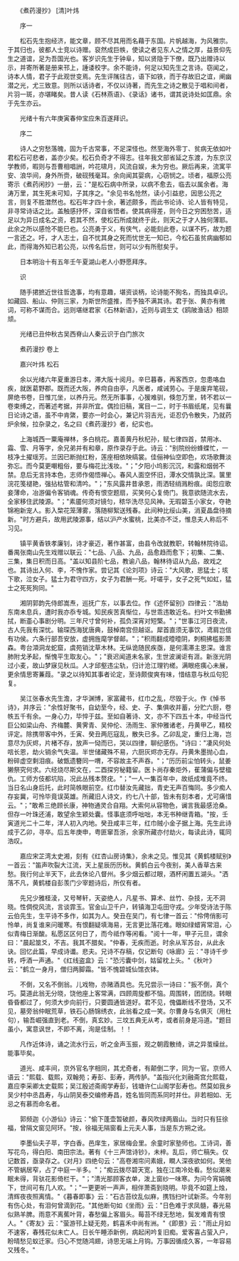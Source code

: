 <!-- { "loadSidebar": true } -->
　　《煮药漫抄》 [清]叶炜

　　序一

　　松石先生抱经济，能文章，顾不尽其用而名藉于东国。片帆越海，为风雅宗。于其归也，彼都人士竞以诗赠。裒然成巨帙，使读之者见东人之情之厚，益景仰先生之道谊，足为吾国光也。客岁识先生于钟阜，知以贤隐于下僚，既乃出赠诗以示，并寄所著是册来邗上，諈诿校字。余不能诗，何足以知先生之言诗。窃闻之，诗本人情，君子于此观世变焉。先生评隲往古，语下如铁，而于存故旧之谊，阐幽潜之光，尤三致意。则所以话诗者，不仅以诗著，而先生之诗之散见于唱和间者，片羽一斑，亦堪睹矣。昔人读《石林燕语》、《录话》诸书，谓其说诗处如匡鼎。余于先生亦云。

　　光绪十有六年庚寅春仲宝应朱百遂拜识。

　　序二

　　诗人之穷愁落魄，固为千古常事，不足深怪也。然至海外零丁、贫病无依如叶君松石可悲者，盖亦少矣。松石负奇才不得志。往年我文部省延之东渡，为东京汉学教师，暇则与吾曹相唱詶，吟花啸月，风流自娱，未为穷也。厥后再来，流寓平安、浪华间，身外所赍，破砚残毫耳。余向闻其婴病，心窃悯之。顷者，福原公亮寄示《煮药闲抄》一册，云："是松石病中所录，以病不愈去，临去以属余者。海涛万里，其生死未可知，子其序之。"余见书名怆然，读小引益悲，因思公亮之言，则复不胜澘然也。松石年才四十余，著述颇多，而此书论诗、论人皆有特见，非寻常诗话之比。盖触感抒怀，深自省悟者。使其病得差，则今日之穷困愁苦，适足以为异日成名之资，若其不然，使松石所成就终于此，则天之于才人独何薄耶。此余之所以感怆不能巳也。公亮勇于义，有侠气，必能刻此卷，以谋不朽，故为题一言还之。吁，才人志士，自不忧其身之死而忧世无一知已，今松石虽贫病幽郁如此，而得海外知已若公亮，以传名后世，则可以少有所慰矣乎。

　　日本明治十有五年壬午夏湖山老人小野愿拜序。

　　识

　　随手捃摭近世往哲逸事，均有意趣，堪资谈柄，论诗能不狥名，而独具卓识。如藏园、船山、仲则三家，为斯世所盛推，而予独不满其诗。君于张、黄亦有微词，可称不谋而合。远则堪继君家《石林新语》，近则与调生丈《鸥陂渔话》相颉颃。

　　光绪已丑仲秋古吴西脊山人秦云识于白门旅次

　　煮药漫抄 卷上

　　嘉兴叶炜 松石

　　余以光绪六年夏重游日本，滞大阪十阅月。辛巳暮春，再客西京，忽患咯血疾，就医葛野郡。既而还大阪，养疴自由亭，凡医者，咸诫劳心。于是废弃笔砚，屏绝书卷，日惟兀坐，以养丹元。然无所事事，心猨难驯，倏忽万里，转不若以一卷束缚之，而著述考据，并非所宜。偶捡旧稿，寓目一二，时于书眉纸尾，见有曩日论诗之语，虽不中肯綮，要亦一时会心，兼记片羽吉光，讵忍仍令散失，乃就药炉余候，拉杂录之，名之曰《煮药漫抄》者，纪实也。

　　上海城西一粟庵禅林，多白桃花。嘉善黄丹秋杞孙，赋七律四首，禁用冰、霜、雪、月等字，余兄弟并有和章，原作录存于此。诗云："别院纷纷蜂蝶忙，一枝净土擢瑶芳。兰因已断抛红粉，莲座相依映缟裳。佳俪神仙空即色，欢场歌舞淡弥忘。而今莫更嘲粗俗，要与梅花比浅妆。"；"夕阳小坞影沉沉，和露和烟弱不禁。息后无言持本色，志师作偈悟禅心。春风人面空怀旧，潭水交情孰比深。箧里浣花笺褪艳，强拈枯管和清吟。"；"东风露井昔承恩，雨洒轻绡溅粉痕。闺怨应歌妾薄命，冶游偏令客销魂。传奇有恨空题扇，买笑何心复倚门。我意欲随流水去，全家移住武陵源。"；"素靥何须对镜匀，秾华洗尽见风神。无瑕碧玉小家女，夺艳锦袍新宠人。影入棃花笼薄雾，落随柳絮送残春。此间种比绥山美，消夏晶盘待摘新。"时方避兵，故用武陵源事，结以沪产水蜜桃，比美亦不泛，惟息夫人称后不习见。

　　镇平黄香铁孝廉钊，诗才豪迈，著作甚富，由县令改就教职，转翰林院待诏。番禺张南山先生戏赠以联云："七品、八品、九品，品愈趋而愈下；初集、二集、三集，集日积而日高。"盖以知县阶七品，教谕八品，翰林待诏从九品，故戏之也。其诗出入何、李，不愧作家。尝记其《论刘项》诗云："大风歌，思猛士；垓下歌，泣女子。猛士为君守四方，女子为君酬一死。吁嗟乎，女子之死气如虹，猛士之死死狗同。"

　　湘阴郭韵先侍郎嵩焘，巡抚广东，以事去位。作《述怀留别》四律云："浩劫东南未息兵，遭时我亦忝专城。知民疾苦真惭位，与世乖违敢近名。扫叶文书勤拂拭，断齑心事剧分明。三年尺寸曾何补，孤负深宵对短檠。"；"世事江河日夜流，古人先我有深忧。输琛西海犹唐典，鼓棹南宫但越讴。犀首直须无事饮，鸢肩岂信有功侯。六条行部吾安放，虚拥旌麾学督邮。"；"积雨翻成曀曀阴，刺桐拂槛影萧森。粤台澒洞龙蛇窟，虞苑销沈草木林。无纵诡随民疾亟，是何濡滞主恩深。谁言肺附戈矛起，惭愧平生取友心。"；"衰迟闻道未名家，生世波澜讵有涯。新涨光阴过小麦，故山梦寐见秋瓜。人才邱壑违尘轨，归计沧江理钓槎。满眼疮痍心未展，更余情思寄蒹葭。"录之以待知其事者论定，至诗颇俊爽有味，惜结意与秋瓜句犯复。

　　吴江张春水先生澹，才华渊博，家富藏书，红巾之乱，尽毁于火。作《悼书诗》，并序云："余性好聚书，自幼至今，经、史、子、集俱收并蓄，分贮六厨，卷帙五千有余。一身心力，毕悴于兹。至如自著诗、文，亦不下四五十本，中经当代巨公如梁山舟、齐梅麓、黄霁青、吴仲伦、汤雨生、家仲雅诸老，丹黄甲乙，精校评定。除携带客中外，壬寅、癸丑两厄寇乱，散失已多。乙卯乱定，重归上海，岂意尽为灰烬，片楮不存，放声一恸而已，哭以四律，聊纪感伤。"诗曰："凄风何处唁长恩，劫火销余气失温。半世储藏殊不易，六厨灰烬亦无存。丹黄朱墨抛心血，粉碎虚空剩泪痕。破甑遗簪同一喟，不容故主不声吞。"；"历历前尘怕转头，鼠姜獭祭究何求。六经烧尽斯文在，二酉探穷秘籍留。医卜尚存秦炬外，萑蒲偏与壁楹仇。工师方伎都坑陷，况此丛残本赘疣。"；"一人一集百年中，故纸成堆竟不终。当日名山身后托，此时简帙眼前空。红巾替汝先藏拙，青史无声百悔同。多少痴人存妄冀，可怜毕竟误英雄。所藏旧人诗文，约七八十部，皆未有刻本者，尤可痛惜云。"；"敢希三绝顾长康，神物通灵合自翔。大索何从容物色，谰言我最感沧桑。但存一叶珠还浦，敢望余生颖处囊。怪事底须呼咄咄，本无书种继青箱。"按，壬寅道光二十二年，洋人初入内地。癸丑咸丰三年，红巾贼小金子据上海。先生此诗成于乙卯，寻卒。后五年庚申，粤匪窜吾浙，余家所藏亦付劫火，每读此诗，辄同浩叹。

　　嘉应宋芷湾太史湘，刻有《红杏山房诗集》，余未之见。惟见其《黄鹤楼赋别》一首云："笛声吹裂大江流，天上星辰历历秋。黄鹤白云今夜别，美人香草古来愁。我行何止半天下，此去休论八督州。多少烟云都过眼，酒杯闲置五湖头。"洒落不凡，黄鹤楼自彭羡门少宰题诗后，所仅有者。

　　先兄少雅柽淩，又号琴轩，天姿绝人，凡星书、算术、丝竹、杂技，无不洞晓。性倜傥风流，言谈霏玉。官金山卫千户，转镇海卫屯田守戎。少年受诗法于陈云伯先生，生平诗不多作，如其为人。癸丑在吴门，有七律一首云："伶俜俏影可怜单，尚复谁来问暖寒。有恨翻疑填海易，无言更比落花难。眼如绿蜡宵常泪，心似青梅日渐酸。私愿区区何日了，而今祗作等闲看。"阅十一年，甲子元旦，谓余曰："晨起筮爻，不吉。我其不腊矣。"仲春，无疾而逝。时余从军苏台，从此永诀。回忆此篇，早成诗谶。悲夫。兄诗不存稿，仅记断句《咏廊》云："寻诗千步转，呼酒一声通。"《红线盗盒》云："恐污囊中剑，姑留枕上头。"《秋叶》云："鹤立一身月，僧归两脚霜。"皆不愧碧城仙馆衣钵。

　　不倒，又名不倒翁。儿戏物，亦赌酒具也。先兄尝示一诗曰："扳不倒，真个巧。莫道此翁无分晓，饶他座上客常满，四顾周旋都不恼。周围转，团团绕。转眼昏昏都过了，何须大步向前行，只要圆通皆道好。君不见，傀儡断线不登场，又不见，墓旁翁仲眠荒草，铁石心肠锦绣衣，此翁看之成一笑。尔曹身与名俱灭（用杜句），输吾崛强直到老。不倒，真玄妙。三坟五典无从考，或者前身是冯道。"题目虽小，寓意讽世，不即不离，洵是佳制。！！

　　凡作近体诗，诵之流水行云，听之金声玉振，观之朝霞散绮，讲之异茧缲丝。能事毕矣。

　　道光、咸丰间，京外官名字相同，其尤奇者，有颠倒二字，同为一官。京师人语云："熙载、载熙，双翰苑；寿彭、彭寿，两传胪。"盖指兴化刘融斋宫允熙载，嘉应李采卿太史载熙；吴江殷述斋阁学寿彭，钱塘许仁山阁学彭寿也。然莫如我乡吴少村中丞昌寿，与山阴吴泰交编修寿昌，姓名皆同而系同时并仕。非若相如、无忌之有慕而命名者。

　　郭频迦《小游仙》诗云："偷下蓬壶暂破颜，春风吹绿两眉山。当时只有狂徐福，曾隔文窗见阿环。"按，徐福无隔窗看上元夫人事，当是东方朔之讹。

　　李墨仙夫子苹，字白香。邑庠生，家居梅会里。余童时家塾师也。工诗词，善写花鸟，得白阳、南田宗法。著有《十三声馆诗钞》，未梓。乱后，师亡稿失。仅记数首，亟录存之。《对月》四绝句云："高卷湘帘问素娥，瞷人深夜欲如何。笑他不管蜗居窄，占了中庭一半多。"；"痴云拨尽碧天宽，独在江南冷处看。愁似潮来眠未得，背驮花影倚栏干。"；"清光那顾客衣单，泼上窗纱一味寒。为问今宵娟魄下，世间可有几人欢。"；"一更更听一声声，相伴萧斋到晓明。毕竟不如筵上烛，清辉夜夜照离情。"《暮春即事》云："石古苔纹乱似麻，携铛扫叶试新茶。今年别有伤心处，有泪何曾滴到花。"其他断句如《坐雨》云："日色难于求凤髓，春光易似熟羊脾。雨意不离蕉叶背，春愁偏上客眉头。莓苔不绿无愁地，鬓发难青有恨人。"《寄友》云："萤游邗上疑无苑，鹤喜禾中尚有洲。"《即景》云："雨止月如不速客，春残花似未亡人。日长午睡添新例，病起闲吟复旧痴。爱客喜占萤入户，盼晴愁见蚁迁家。归心不觉随鸿翅，诗思无端上月钩。万事因循成久客，一年容易又残冬。"

